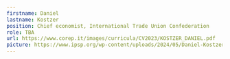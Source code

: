```yaml
---
firstname: Daniel
lastname: Kostzer
position: Chief economist, International Trade Union Confederation
role: TBA
url: https://www.corep.it/images/curricula/CV2023/KOSTZER_DANIEL.pdf
picture: https://www.ipsp.org/wp-content/uploads/2024/05/Daniel-Kostzer.jpg
---
```

